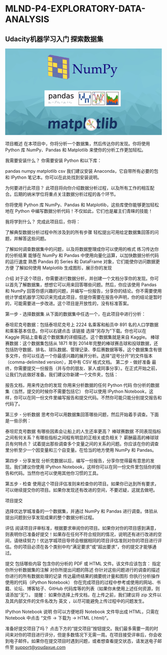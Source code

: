 # MLND-P4-EXPLORATORY-DATA-ANALYSIS
## Udacity机器学习入门 探索数据集 

<center>
    <img src="https://github.com/midas-gufei/MLND-P4-EXPLORATORY-DATA-ANALYSIS/blob/master/image_subject"/>
</center>

项目概述
在本项目中，你将分析一个数据集，然后传达你的发现。你将使用 Python 库 NumPy、Pandas 和 Matplotlib 来使你的分析工作更加轻松。

我需要安装什么？
你需要安装 Python 和以下库：

pandas
numpy
matplotlib
csv
我们建议安装 Anaconda，它自带所有必要的包和 IPython 笔记本。你可以在此处找到安装说明。

为何要进行此项目？
此项目将向你介绍数据分析过程，以及所有工作的相互配合。后期的纳米学位将重点关注数据分析过程的各个环节。

你将使用 Python 库 NumPy、Pandas 和 Matplotlib，这些库使你能够更加轻松地在 Python 中编写数据分析代码！不仅如此，它们也是雇主们青睐的技能！

我将学到什么？
完成此项目后，你将：

了解典型数据分析过程中所涉及到的所有步骤 轻松提出可用给定数据集回答的问题，并解答这些问题。

了解如何调查数据集中的问题，以及将数据整理成你可以使用的格式
练习传达你的分析结果
能够在 NumPy 和 Pandas 中使用向量化运算，以加快数据分析代码的运行速度
熟悉 Pandas 的 Series 和 DataFrame 对象，它们能使你访问数据更方便
了解如何使用 Matplotlib 生成图形，展示你的发现

介绍
对于这个项目，你需要进行数据分析，并创建一个文档分享你的发现。你可以首先了解数据集，想想它可以用来回答哪些问题。然后，你应该使用 Pandas 和 NumPy 回答你感兴趣的问题，并编写一份报告，分享你的结论。你不需要使用统计学或机器学习知识来完成此项目，但是你需要在报告中声明，你的结论是暂时的，可能需要进一步改进。这个项目是开放性的，没有标准答案。

第一步 - 选择数据集
从下面的数据集中任选一个，在此项目中进行分析：

泰坦尼克号数据：包括泰坦尼克号上 2224 名乘客和船员中 891 名的人口学数据和乘客基本信息。你可以右键点击 该链接 选择“另存为”下载。你也可以在 Kaggle 网站上查看这个数据集的详细描述。这个数据集就是来自 Kaggle。
棒球赛数据：这个数据集包括从 1871 年到 2014年完整的棒球赛击球和投球数据，还包括防守数据、排名、球队数据、管理记录、季后赛数据等等。这个数据集含有很多文件，你可以任选一个你最感兴趣的展开分析。选择“逗号分开”的文件版本（comma-delimited version），其中有 CSV 格式文档。
第二步 - 做好准备
最终，你需要提交一份报告（并与你的朋友、家人或同事分享）。在正式开始之前，让我们为此做好准备。我们建议你新建一个文件夹，包括：

报告文档，用来传达你的发现
你用来分析数据的任何 Python 代码
你分析的数据集（当然，提交的时候你不需要包括它）
你可以使用 IPython Notebook，这样，你可以在同一份文件里编写报告和提交代码。不然你可能只能分别提交报告和代码了。

第三步 - 分析数据
思考你可以用数据集回答哪些问题，然后开始着手调查。下面是一些示例：

泰坦尼克号数据
有哪些因素会让船上的人生还率更高？
棒球赛数据
不同表现指标之间有何关系？有哪些指标之间程有明显的正相关或负相关？
薪酬最高的棒球球员有何特点？
试着提出那些调查多个变量之间的关系的问题。你应该在你的调查里分析至少一个因变量和三个自变量。在恰当的地方使用 NumPy 和 Pandas。

第四步 - 分享发现
分析完数据以后，编写一份报告，分享你觉得最有意思的发现。我们建议你使用 IPython Notebook，这样你可以在同一份文件里包括你的报告和代码。当然你也可以使用其他你习惯的工具。

第五步 - 检查
使用这个项目评估准则来检查你的项目。如果你已达到所有要求，可以继续提交你的项目。如果你发现还有改进的空间，不要迟疑，这就去做吧。

项目提交

选择优达学城准备的一个数据集，并通过 NumPy 和 Pandas 进行调查。体验从提出问题到分享发现成果的整个数据分析过程。

评估
阅读项目评审标准，根据要求审阅你的项目。如果你对你的项目感到满意，则表明你已准备好提交！如果存在任何不符合规则的情况，说明还有进行改进的空间，请继续努力！优达学城项目导师会根据相同的项目评估准则对你的项目进行评估。你的项目必须在各个类别中均“满足要求”或“超出要求”，你的提交才能够通过。

提交
包括哪些内容
包含你的分析的 PDF 或 HTML 文件。该文件应该包含：
指定你所分析数据集的注解
对你所提出问题的陈述
你针对这些问题进行的调查的描述
你进行的所有数据处理的记录
传达最终结果的摘要统计量和图形
你执行分析操作使用的代码（iPython Notebook）
你在完成项目的过程中参考或使用的网站、书籍、论坛、博客帖子、GitHub 代码库等的列表（如果你未使用上述任何资源，则请添加“无”）。
提醒： 如果你选择上传文档，在上传之前，我们建议将 zip 文件以及其内部文件的文件名改为 英文 ，以尽可能避免上传过程中的问题发生。

IPython Notebook 说明
你可以方便地将 Notebook 文件导出成 HTML，只需在 Notebook 中点击 “文件 -> 下载为 -> HTML (.html)”。

准备好提交项目了吗？
点击下方的“提交项目”按钮提交。我们最多需要一周的时间来对你的项目进行评分，但是多数情况下无需一周。在项目接受评审后，你会收到电子邮件。如果你在提交项目时遇到问题，或者想查看提交状态，请发送电子邮件至 support@youdaxue.com
